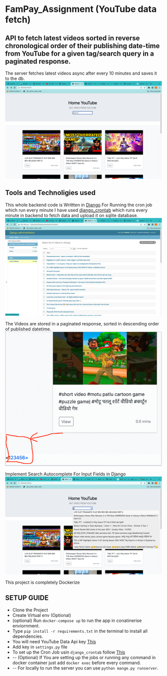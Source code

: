 # FamPay_Assignment (YouTube data fetch)
API to fetch latest videos sorted in reverse chronological order of their publishing date-time from YouTube for a given tag/search query in a paginated response.
-----------------------------------------------------------------------------------------------------------------
The server fetches latest videos async after every 10 minutes and saves it to the db.
![HomePage](Screenshots/Dashboard.jpg)

## Tools and Technoligies used
This whole backend code is Writtten in [Django](https://www.djangoproject.com/)
For Running the cron job which run every minute I have used [django_crontab](https://github.com/kraiz/django-crontab) which runs every minute in backend to fetch data and upload it on sqlite database.
![database](Screenshots/database.jpg)

The Videos are stored in a paginated response, sorted in descending order of published datetime.
![Pagination](Screenshots/Pagination.jpg)


Implement Search Autocomplete For Input Fields in Django
![Search](Screenshots/search.PNG)

This project is completely Dockerize

## SETUP GUIDE

- Clone the Project
- Create Virtual env (Optional)
- (optional) Run `docker-compose up`  to run the app in conatinerise enviornment.
- Type `pip install -r requirements.txt` in the terminal to install all dependencies.
- You will need YouTube Data Api key [This](https://developers.google.com/youtube/v3/getting-started)
- Add key in `settings.py` file
- To set up the Cron Job usin `django_crontab` follow [This](https://pypi.org/project/django-crontab/) 
- -- (Optional) If You are setting up the jobs or running any command in docker container just add `docker exec` before every command.
- -- For locally to run the server you can use `python mange.py runserver`.
